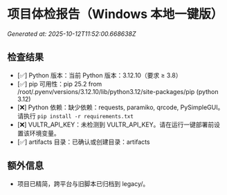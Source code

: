 # 项目体检报告（Windows 本地一键版）
_Generated at: 2025-10-12T11:52:00.668638Z_

## 检查结果
- [✅] Python 版本：当前 Python 版本：3.12.10（要求 ≥ 3.8）
- [✅] pip 可用性：pip 25.2 from /root/.pyenv/versions/3.12.10/lib/python3.12/site-packages/pip (python 3.12)
- [❌] Python 依赖：缺少依赖：requests, paramiko, qrcode, PySimpleGUI。请执行 `pip install -r requirements.txt`
- [❌] VULTR_API_KEY：未检测到 VULTR_API_KEY。请在运行一键部署前设置该环境变量。
- [✅] artifacts 目录：已确认或创建目录：artifacts

## 额外信息
- 项目已精简，跨平台与旧脚本已归档到 legacy/。
